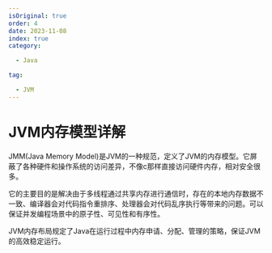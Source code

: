 ```yaml
---
isOriginal: true
order: 4
date: 2023-11-08
index: true
category:

  - Java

tag:

  - JVM
---
```


# JVM内存模型详解

JMM(Java Memory Model)是JVM的一种规范，定义了JVM的内存模型。它屏蔽了各种硬件和操作系统的访问差异，不像c那样直接访问硬件内存，相对安全很多。

<!-- more -->

它的主要目的是解决由于多线程通过共享内存进行通信时，存在的本地内存数据不一致、编译器会对代码指令重排序、处理器会对代码乱序执行等带来的问题。可以保证并发编程场景中的原子性、可见性和有序性。

JVM内存布局规定了Java在运行过程中内存申请、分配、管理的策略，保证JVM的高效稳定运行。
